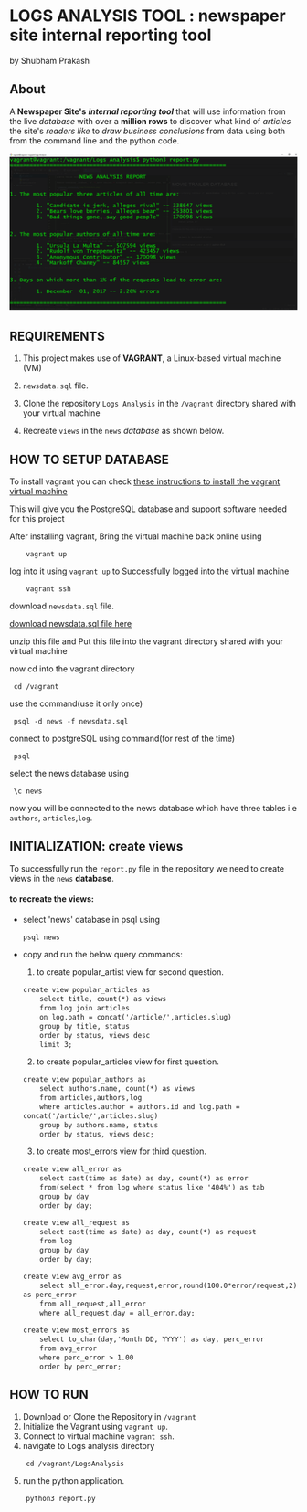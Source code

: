 # LOGS ANALYSIS TOOL : newspaper site internal reporting tool
by Shubham Prakash

## About
A **Newspaper Site's** **_internal reporting tool_** that will use information from the live _database_ with over a **million rows** to discover what kind of _articles_ the site's _readers like_ to _draw business conclusions_ from data using both from the command line and the python code.

![output screenshot](img/report.png)

## REQUIREMENTS
1. This project makes use of **VAGRANT**, a Linux-based virtual machine (VM)

2. `newsdata.sql` file. 

3. Clone the repository `Logs Analysis` in the `/vagrant`  directory shared with your virtual machine

4. Recreate `views` in the `news` _database_ as shown below.

## HOW TO SETUP DATABASE

To install vagrant you can check [ these instructions to install the vagrant virtual machine](https://d17h27t6h515a5.cloudfront.net/topher/2016/August/57b5f748_newsdata/newsdata.zip)

This will give you the PostgreSQL database and support software needed for this project

After installing vagrant, Bring the virtual machine back online using
```
    vagrant up
```
log into it using `vagrant up` to Successfully logged into the virtual machine
```
    vagrant ssh
```

 download `newsdata.sql` file.
 
 

[ download newsdata.sql file here](https://classroom.udacity.com/nanodegrees/nd004/parts/8d3e23e1-9ab6-47eb-b4f3-d5dc7ef27bf0/modules/bc51d967-cb21-46f4-90ea-caf73439dc59/lessons/5475ecd6-cfdb-4418-85a2-f2583074c08d/concepts/14c72fe3-e3fe-4959-9c4b-467cf5b7c3a0)

unzip this file and Put this file into the vagrant directory shared with your virtual machine


now cd into the vagrant directory
```
 cd /vagrant
```

use the command(use it only once)
```
 psql -d news -f newsdata.sql
```
connect to postgreSQL using command(for rest of the time)
```angular2html
 psql
```
select the news database using
```angular2html
 \c news
```
now you will be connected to the news database which have three tables i.e `authors`, `articles`,`log`.

## INITIALIZATION:  create views
To successfully run the `report.py` file in the repository we need to create views in the `news` **database**.

#### to recreate the views:
- select 'news' database in psql using
    ```angular2html
    psql news
    ```
- copy and run the below query commands:
    
    1. to create popular_artist view for second question.
    ```angular2html
    create view popular_articles as
	    select title, count(*) as views
	    from log join articles
	    on log.path = concat('/article/',articles.slug) 
	    group by title, status 
	    order by status, views desc
	    limit 3;

    ```
    2. to create popular_articles view for first question.
    ```angular2html
    create view popular_authors as
	    select authors.name, count(*) as views
	    from articles,authors,log
	    where articles.author = authors.id and log.path = concat('/article/',articles.slug)
	    group by authors.name, status
	    order by status, views desc;

    ```
    3. to create most_errors view for third question.
    ```angular2html
    create view all_error as
        select cast(time as date) as day, count(*) as error 
        from(select * from log where status like '404%') as tab 
        group by day 
        order by day;
    ```
    ```
    create view all_request as
        select cast(time as date) as day, count(*) as request 
        from log 
        group by day 
        order by day;

    ```
    ```
    create view avg_error as
        select all_error.day,request,error,round(100.0*error/request,2) as perc_error
        from all_request,all_error
        where all_request.day = all_error.day;
    ```
    ```
    create view most_errors as
        select to_char(day,'Month DD, YYYY') as day, perc_error 
        from avg_error
        where perc_error > 1.00
        order by perc_error;

    ```
## HOW TO RUN
1. Download or Clone the Repository in `/vagrant`
2. Initialize the Vagrant using `vagrant up`.
3. Connect to virtual machine `vagrant ssh`.
4. navigate to Logs analysis directory
```angular2html
    cd /vagrant/LogsAnalysis
```
5. run the python application.
```angular2html
    python3 report.py
```
